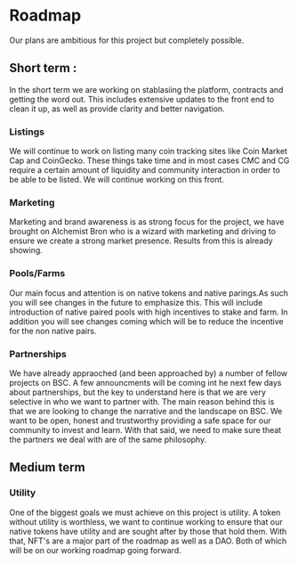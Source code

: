 # Roadmap

Our plans are ambitious for this project but completely possible. 

## **Short term :**

In the short term we are working on stablasiing the platform, contracts and getting the word out. This includes extensive updates to the front end to clean it up, as well as provide clarity and better navigation. 

### Listings

We will continue to work on listing many coin tracking sites like Coin Market Cap and CoinGecko. These things take time and in most cases CMC and CG require a certain amount of liquidity and community interaction in order to be able to be listed. We will continue working on this front. 

### Marketing

Marketing and brand awareness is as strong focus for the project, we have brought on Alchemist Bron who is a wizard with marketing and driving to ensure we create a strong market presence. Results from this is already showing. 

### Pools/Farms

Our main focus and attention is on native tokens and native parings.As such you will see changes in the future to emphasize this. This will include introduction of native paired pools with high incentives to stake and farm. In addition you will see changes coming which will be to reduce the incentive for the non native pairs. 

### Partnerships

We have already appraoched \(and been approached by\) a number of fellow projects on BSC. A few announcments will be coming int he next few days about partnerships, but the key to understand here is that we are very selective in who we want to partner with. The main reason behind this is that we are looking to change the narrative and the landscape on BSC. We want to be open, honest and trustworthy providing a safe space for our community to invest and learn. With that said, we need to make sure theat the partners we deal with are of the same philosophy. 

## Medium term

### Utility

One of the biggest goals we must achieve on this project is utility. A token without utility is worthless, we want to continue working to ensure that our native tokens have utility and are sought after by those that hold them.  With that, NFT's are a major part of the roadmap as well as a DAO. Both of which will be on our working roadmap going forward. 


